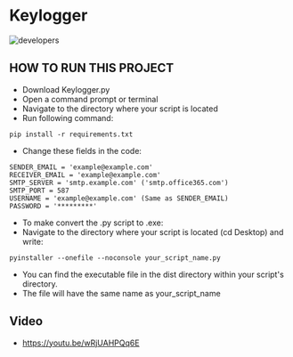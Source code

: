 # Keylogger

![developers](https://img.shields.io/badge/Developed%20By%3A-Furman%20Vlad,%20Shukrum%20Gai,%20Berko%20Tal,%20Hazan%20Ori-red)

## HOW TO RUN THIS PROJECT
- Download Keylogger.py
- Open a command prompt or terminal
- Navigate to the directory where your script is located
- Run following command:
```
pip install -r requirements.txt

```
- Change these fields in the code:
```
SENDER_EMAIL = 'example@example.com'
RECEIVER_EMAIL = 'example@example.com'
SMTP_SERVER = 'smtp.example.com' ('smtp.office365.com')
SMTP_PORT = 587
USERNAME = 'example@example.com' (Same as SENDER_EMAIL)
PASSWORD = '*********'

```
- To make convert the .py script to .exe:
- Navigate to the directory where your script is located (cd Desktop) and write:
```
pyinstaller --onefile --noconsole your_script_name.py
```
- You can find the executable file in the dist directory within your script's directory.
- The file will have the same name as your_script_name

## Video
- https://youtu.be/wRjUAHPQq6E
